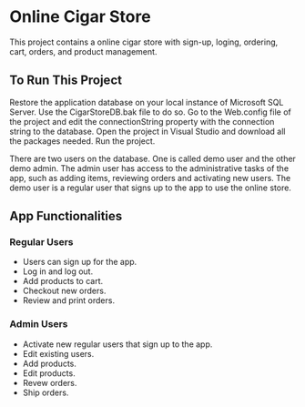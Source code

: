 # Online Cigar Store

This project contains a online cigar store with sign-up, loging, ordering, cart, orders, and product management. 

## To Run This Project
Restore the application database on your local instance of Microsoft SQL Server. Use the CigarStoreDB.bak file to do so. 
Go to the Web.config file of the project and edit the connectionString property with the connection string to the database. 
Open the project in Visual Studio and download all the packages needed. 
Run the project. 

There are two users on the database. One is called demo user and the other demo admin. The admin user has access to the administrative tasks of the app, such as adding items, reviewing orders and activating new users. 
The demo user is a regular user that signs up to the app to use the online store. 

## App Functionalities

### Regular Users
* Users can sign up for the app.
* Log in and log out.
* Add products to cart. 
* Checkout new orders.
* Review and print orders. 

### Admin Users
* Activate new regular users that sign up to the app. 
* Edit existing users.
* Add products.
* Edit products.
* Revew orders.
* Ship orders. 


